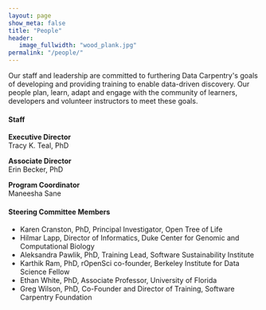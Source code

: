 ```yaml
---
layout: page
show_meta: false
title: "People"
header:
   image_fullwidth: "wood_plank.jpg"
permalink: "/people/"
---
```


Our staff and leadership are committed to furthering Data Carpentry's goals
of developing and providing training to enable data-driven discovery. Our
people plan, learn, adapt and engage
with the community of learners, developers and volunteer instructors to 
meet these goals. 

<h4 id="staff">Staff</h4>

**Executive Director**  
Tracy K. Teal, PhD

**Associate Director**  
Erin Becker, PhD

**Program Coordinator**  
Maneesha Sane


<h4 id="sc">Steering Committee Members</h4>

- Karen Cranston, PhD, Principal Investigator, Open Tree of Life 
- Hilmar Lapp, Director of Informatics, Duke Center for Genomic and Computational Biology
- Aleksandra Pawlik, PhD, Training Lead, Software Sustainability Institute
- Karthik Ram, PhD, rOpenSci co-founder, Berkeley Institute for Data Science Fellow
- Ethan White, PhD, Associate Professor, University of Florida
- Greg Wilson, PhD, Co-Founder and Director of Training, Software Carpentry Foundation
